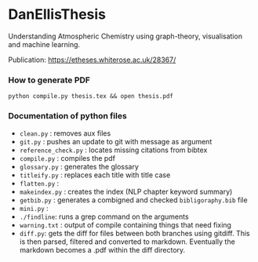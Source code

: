 # DanEllisThesis
Understanding Atmospheric Chemistry using graph-theory, visualisation and machine learning.

Publication: https://etheses.whiterose.ac.uk/28367/

### How to generate PDF
`python compile.py thesis.tex && open thesis.pdf`



### Documentation of python files
- `clean.py` :  removes aux files
- `git.py` :  pushes an update to git with message as argument
- `reference_check.py` :  locates missing citations from bibtex
- `compile.py` :  compiles the pdf
- `glossary.py` : 	generates the glossary
- `titleify.py` :  replaces each title with title case
- `flatten.py` :
- `makeindex.py` :  creates the index (NLP chapter keyword summary)
- `getbib.py` : 	generates a combigned and checked `bibligoraphy.bib` file
- `mini.py` :
- `./findline`: runs a grep command on the arguments
- `warning.txt` : output of compile containing things that need fixing
- `diff.py`: gets the diff for files between both branches using gitdiff. This is then parsed, filtered and converted to markdown. Eventually the markdown becomes a .pdf within the diff directory. 

